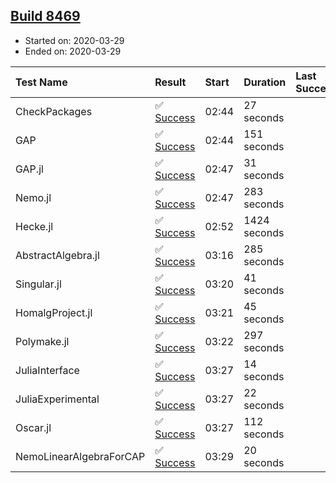 ## [Build 8469](https://oscarci.mathematik.uni-kl.de/job/oscar/8469/)

* Started on: 2020-03-29
* Ended on: 2020-03-29

| Test Name    | Result | Start | Duration | Last Success | First Failure |
|:-------------|:-------|:------|:---------|:-------------|:--------------|
| CheckPackages | ✅ [Success](https://oscarci.mathematik.uni-kl.de/job/oscar/8469/artifact/logs/build-8469/CheckPackages.log) | 02:44 | 27 seconds |  |  |
| GAP | ✅ [Success](https://oscarci.mathematik.uni-kl.de/job/oscar/8469/artifact/logs/build-8469/GAP.log) | 02:44 | 151 seconds |  |  |
| GAP.jl | ✅ [Success](https://oscarci.mathematik.uni-kl.de/job/oscar/8469/artifact/logs/build-8469/GAP.jl.log) | 02:47 | 31 seconds |  |  |
| Nemo.jl | ✅ [Success](https://oscarci.mathematik.uni-kl.de/job/oscar/8469/artifact/logs/build-8469/Nemo.jl.log) | 02:47 | 283 seconds |  |  |
| Hecke.jl | ✅ [Success](https://oscarci.mathematik.uni-kl.de/job/oscar/8469/artifact/logs/build-8469/Hecke.jl.log) | 02:52 | 1424 seconds |  |  |
| AbstractAlgebra.jl | ✅ [Success](https://oscarci.mathematik.uni-kl.de/job/oscar/8469/artifact/logs/build-8469/AbstractAlgebra.jl.log) | 03:16 | 285 seconds |  |  |
| Singular.jl | ✅ [Success](https://oscarci.mathematik.uni-kl.de/job/oscar/8469/artifact/logs/build-8469/Singular.jl.log) | 03:20 | 41 seconds |  |  |
| HomalgProject.jl | ✅ [Success](https://oscarci.mathematik.uni-kl.de/job/oscar/8469/artifact/logs/build-8469/HomalgProject.jl.log) | 03:21 | 45 seconds |  |  |
| Polymake.jl | ✅ [Success](https://oscarci.mathematik.uni-kl.de/job/oscar/8469/artifact/logs/build-8469/Polymake.jl.log) | 03:22 | 297 seconds |  |  |
| JuliaInterface | ✅ [Success](https://oscarci.mathematik.uni-kl.de/job/oscar/8469/artifact/logs/build-8469/JuliaInterface.log) | 03:27 | 14 seconds |  |  |
| JuliaExperimental | ✅ [Success](https://oscarci.mathematik.uni-kl.de/job/oscar/8469/artifact/logs/build-8469/JuliaExperimental.log) | 03:27 | 22 seconds |  |  |
| Oscar.jl | ✅ [Success](https://oscarci.mathematik.uni-kl.de/job/oscar/8469/artifact/logs/build-8469/Oscar.jl.log) | 03:27 | 112 seconds |  |  |
| NemoLinearAlgebraForCAP | ✅ [Success](https://oscarci.mathematik.uni-kl.de/job/oscar/8469/artifact/logs/build-8469/NemoLinearAlgebraForCAP.log) | 03:29 | 20 seconds |  |  |

